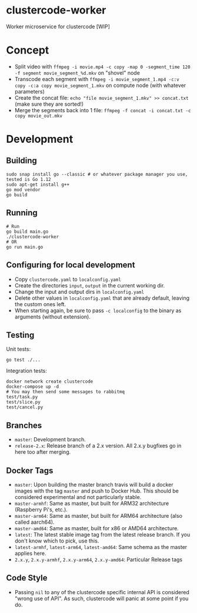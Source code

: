 # clustercode-worker

Worker microservice for clustercode [WIP]

# Concept

- Split video with `ffmpeg -i movie.mp4 -c copy -map 0 -segment_time 120 -f segment movie_segment_%d.mkv` on "shovel" node
- Transcode each segment with `ffmpeg -i movie_segment_1.mp4 -c:v copy -c:a copy movie_segment_1.mkv`
  on compute node (with whatever parameters)
- Create the concat file: `echo "file movie_segment_1.mkv" >> concat.txt` (make sure they are sorted!)
- Merge the segments back into 1 file: `ffmpeg -f concat -i concat.txt -c copy movie_out.mkv`

# Development

## Building

    sudo snap install go --classic # or whatever package manager you use, tested is Go 1.12
    sudo apt-get install g++
    go mod vendor
    go build

## Running

    # Run
    go build main.go
    ./clustercode-worker
    # OR
    go run main.go

## Configuring for local development

- Copy `clustercode.yaml` to `localconfig.yaml`
- Create the directories `input`, `output` in the current working dir.
- Change the input and output dirs in `localconfig.yaml`
- Delete other values in `localconfig.yaml` that are already default, leaving the custom ones left.
- When starting again, be sure to pass `-c localconfig` to the binary as arguments (without extension).

## Testing

Unit tests:

    go test ./...
    
Integration tests:

    docker network create clustercode
    docker-compose up -d
    # You may then send some messages to rabbitmq
    test/task.py
    test/slice.py
    test/cancel.py

## Branches

* `master`: Development branch.
* `release-2.x`: Release branch of a 2.x version. All 2.x.y bugfixes go in here too after merging.

## Docker Tags

* `master`: Upon building the master branch travis will build a docker images with the tag `master` and push to Docker
  Hub. This should be considered experimental and not particularly stable.
* `master-armhf`: Same as master, but built for ARM32 architecture (Raspberry Pi's, etc.).
* `master-arm64`: Same as master, but built for ARM64 architecture (also called aarch64).
* `master-amd64`: Same as master, built for x86 or AMD64 architecture.
* `latest`: The latest stable image tag from the latest release branch. If you don't know which to pick, use this.
* `latest-armhf`, `latest-arm64`, `latest-amd64`: Same schema as the master applies here. 
* `2.x.y`, `2.x.y-armhf`, `2.x.y-arm64`, `2.x.y-amd64`: Particular Release tags

## Code Style

* Passing `nil` to any of the clustercode specific internal API is considered
  "wrong use of API". As such, clustercode will panic at some point if you do.
